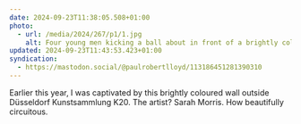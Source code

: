 ```yaml
---
date: 2024-09-23T11:38:05.508+01:00
photo:
  - url: /media/2024/267/p1/1.jpg
    alt: Four young men kicking a ball about in front of a brightly coloured wall made up of blue, orange, yellow, black grey and white shapes.
updated: 2024-09-23T11:43:53.423+01:00
syndication:
  - https://mastodon.social/@paulrobertlloyd/113186451281390310
---
```


Earlier this year, I was captivated by this brightly coloured wall outside Düsseldorf Kunstsammlung K20. The artist? Sarah Morris. How beautifully circuitous.
